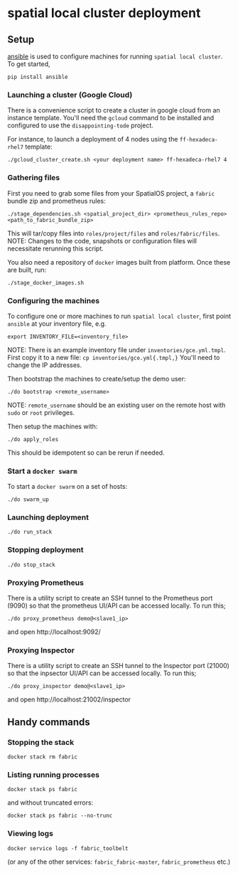 # spatial local cluster deployment
## Setup
[ansible](https://www.ansible.com/) is used to configure machines for running `spatial local cluster`. To get started,

```
pip install ansible
```

### Launching a cluster (Google Cloud)
There is a convenience script to create a cluster in google cloud from an instance template. You'll need the `gcloud` command to be installed and configured to use the `disappointing-tode` project.

For instance, to launch a deployment of 4 nodes using the `ff-hexadeca-rhel7` template:
```
./gcloud_cluster_create.sh <your deployment name> ff-hexadeca-rhel7 4
```

### Gathering files
First you need to grab some files from your SpatialOS project, a `fabric` bundle zip and prometheus rules:

```
./stage_dependencies.sh <spatial_project_dir> <prometheus_rules_repo> <path_to_fabric_bundle_zip>
```

This will tar/copy files into `roles/project/files` and `roles/fabric/files`. NOTE: Changes to the code, snapshots or configuration files will necessitate rerunning this script.

You also need a repository of `docker` images built from platform. Once these are built, run:

```
./stage_docker_images.sh
```

### Configuring the machines
To configure one or more machines to run `spatial local cluster`, first point `ansible` at your inventory file, e.g.
```
export INVENTORY_FILE=<inventory_file>
```

NOTE: There is an example inventory file under `inventories/gce.yml.tmpl`. First copy it to a new file: `cp inventories/gce.yml{.tmpl,}` You'll need to change the IP addresses.

Then bootstrap the machines to create/setup the demo user:
```
./do bootstrap <remote_username>
```

NOTE: `remote_username` should be an existing user on the remote host with `sudo` or `root` privileges.

Then setup the machines with:
```
./do apply_roles
```

This should be idempotent so can be rerun if needed.

### Start a `docker swarm`
To start a `docker swarm` on a set of hosts:

```
./do swarm_up
```

### Launching deployment
```
./do run_stack
```

### Stopping deployment
```
./do stop_stack
```

### Proxying Prometheus
There is a utility script to create an SSH tunnel to the Prometheus port (9090) so that the prometheus UI/API can be accessed locally. To run this;

```
./do proxy_prometheus demo@<slave1_ip>
```
and open http://localhost:9092/

### Proxying Inspector
There is a utility script to create an SSH tunnel to the Inspector port (21000) so that the inpsector UI/API can be accessed locally. To run this;

```
./do proxy_inspector demo@<slave1_ip>
````

and open http://localhost:21002/inspector

## Handy commands
### Stopping the stack

```
docker stack rm fabric
```

### Listing running processes

```
docker stack ps fabric
```

and without truncated errors:

```
docker stack ps fabric --no-trunc
```

### Viewing logs

```
docker service logs -f fabric_toolbelt
```

(or any of the other services: `fabric_fabric-master`, `fabric_prometheus` etc.)
